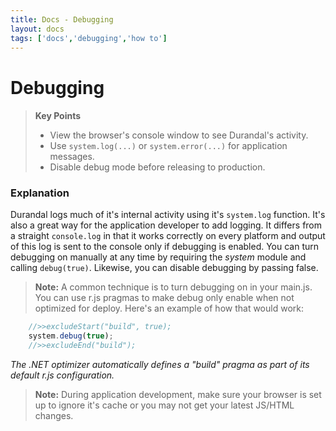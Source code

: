 ```yaml
---
title: Docs - Debugging
layout: docs
tags: ['docs','debugging','how to']
---
```

# Debugging
#### 

<blockquote>
  <strong>Key Points</strong>
  <ul>
    <li>
      View the browser's console window to see Durandal's activity.
    </li>
    <li>
      Use <code>system.log(...)</code> or <code>system.error(...)</code> for application messages.
    </li>
    <li>
      Disable debug mode before releasing to production.
    </li>
  </ul>
</blockquote>

### Explanation

Durandal logs much of it's internal activity using it's `system.log` function. It's also a great way for the application developer to add logging. It differs from a straight `console.log` in that it works correctly on every platform and output of this log is sent to the console only if debugging is enabled. You can turn debugging on manually at any time by requiring the *system* module and calling `debug(true)`. Likewise, you can disable debugging by passing false.

> **Note:** A common technique is to turn debugging on in your main.js. You can use r.js pragmas to make debug only enable when not optimized for deploy. Here's an example of how that would work: 
 

```JavaScript
    //>>excludeStart("build", true);
    system.debug(true);
    //>>excludeEnd("build");
```

_The .NET optimizer automatically defines a "build" pragma as part of its default r.js configuration._

> **Note:** During application development, make sure your browser is set up to ignore it's cache or you  may not get your latest JS/HTML changes.